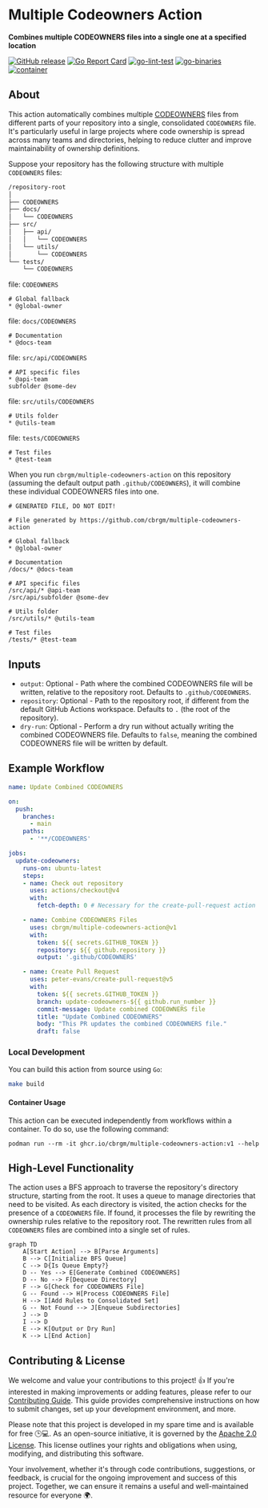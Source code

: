 # Multiple Codeowners Action

**Combines multiple CODEOWNERS files into a single one at a specified location**

[![GitHub release](https://img.shields.io/github/release/cbrgm/multiple-codeowners-action.svg)](https://github.com/cbrgm/multiple-codeowners-action)
[![Go Report Card](https://goreportcard.com/badge/github.com/cbrgm/multiple-codeowners-action)](https://goreportcard.com/report/github.com/cbrgm/multiple-codeowners-action)
[![go-lint-test](https://github.com/cbrgm/multiple-codeowners-action/actions/workflows/go-lint-test.yml/badge.svg)](https://github.com/cbrgm/multiple-codeowners-action/actions/workflows/go-lint-test.yml)
[![go-binaries](https://github.com/cbrgm/multiple-codeowners-action/actions/workflows/go-binaries.yml/badge.svg)](https://github.com/cbrgm/multiple-codeowners-action/actions/workflows/go-binaries.yml)
[![container](https://github.com/cbrgm/multiple-codeowners-action/actions/workflows/container.yml/badge.svg)](https://github.com/cbrgm/multiple-codeowners-action/actions/workflows/container.yml)

## About

This action automatically combines multiple [CODEOWNERS](https://docs.github.com/en/repositories/managing-your-repositorys-settings-and-features/customizing-your-repository/about-code-owners) files from different parts of your repository into a single, consolidated `CODEOWNERS` file. It's particularly useful in large projects where code ownership is spread across many teams and directories, helping to reduce clutter and improve maintainability of ownership definitions.

Suppose your repository has the following structure with multiple `CODEOWNERS` files:

```bash
/repository-root
│
├── CODEOWNERS
├── docs/
│   └── CODEOWNERS
├── src/
│   ├── api/
│   │   └── CODEOWNERS
│   └── utils/
│       └── CODEOWNERS
└── tests/
    └── CODEOWNERS
```

file: `CODEOWNERS`
```
# Global fallback
* @global-owner

```

file: `docs/CODEOWNERS`
```
# Documentation
* @docs-team

```

file: `src/api/CODEOWNERS`
```
# API specific files
* @api-team
subfolder @some-dev

```

file: `src/utils/CODEOWNERS`
```
# Utils folder
* @utils-team

```

file: `tests/CODEOWNERS`
```
# Test files
* @test-team

```

When you run `cbrgm/multiple-codeowners-action` on this repository (assuming the default output path `.github/CODEOWNERS`), it will combine these individual CODEOWNERS files into one.

```
# GENERATED FILE, DO NOT EDIT!

# File generated by https://github.com/cbrgm/multiple-codeowners-action

# Global fallback
* @global-owner

# Documentation
/docs/* @docs-team

# API specific files
/src/api/* @api-team
/src/api/subfolder @some-dev

# Utils folder
/src/utils/* @utils-team

# Test files
/tests/* @test-team

```

## Inputs

- `output`: Optional - Path where the combined CODEOWNERS file will be written, relative to the repository root. Defaults to `.github/CODEOWNERS`.
- `repository`: Optional - Path to the repository root, if different from the default GitHub Actions workspace. Defaults to `.` (the root of the repository).
- `dry-run`: Optional - Perform a dry run without actually writing the combined CODEOWNERS file. Defaults to `false`, meaning the combined CODEOWNERS file will be written by default.

## Example Workflow

```yml
name: Update Combined CODEOWNERS

on:
  push:
    branches:
      - main
    paths:
      - '**/CODEOWNERS'

jobs:
  update-codeowners:
    runs-on: ubuntu-latest
    steps:
    - name: Check out repository
      uses: actions/checkout@v4
      with:
        fetch-depth: 0 # Necessary for the create-pull-request action

    - name: Combine CODEOWNERS Files
      uses: cbrgm/multiple-codeowners-action@v1
      with:
        token: ${{ secrets.GITHUB_TOKEN }}
        repository: ${{ github.repository }}
        output: '.github/CODEOWNERS'

    - name: Create Pull Request
      uses: peter-evans/create-pull-request@v5
      with:
        token: ${{ secrets.GITHUB_TOKEN }}
        branch: update-codeowners-${{ github.run_number }}
        commit-message: Update combined CODEOWNERS file
        title: "Update Combined CODEOWNERS"
        body: "This PR updates the combined CODEOWNERS file."
        draft: false

```

### Local Development

You can build this action from source using `Go`:

```bash
make build
```

#### Container Usage

This action can be executed independently from workflows within a container. To do so, use the following command:

```
podman run --rm -it ghcr.io/cbrgm/multiple-codeowners-action:v1 --help
```

## High-Level Functionality

The action uses a BFS approach to traverse the repository's directory structure, starting from the root. It uses a queue to manage directories that need to be visited. As each directory is visited, the action checks for the presence of a `CODEOWNERS` file. If found, it processes the file by rewriting the ownership rules relative to the repository root. The rewritten rules from all `CODEOWNERS` files are combined into a single set of rules.

```mermaid
graph TD
    A[Start Action] --> B[Parse Arguments]
    B --> C[Initialize BFS Queue]
    C --> D{Is Queue Empty?}
    D -- Yes --> E[Generate Combined CODEOWNERS]
    D -- No --> F[Dequeue Directory]
    F --> G[Check for CODEOWNERS File]
    G -- Found --> H[Process CODEOWNERS File]
    H --> I[Add Rules to Consolidated Set]
    G -- Not Found --> J[Enqueue Subdirectories]
    J --> D
    I --> D
    E --> K[Output or Dry Run]
    K --> L[End Action]

```

## Contributing & License

We welcome and value your contributions to this project! 👍 If you're interested in making improvements or adding features, please refer to our [Contributing Guide](https://github.com/cbrgm/multiple-codeowners-action/blob/main/CONTRIBUTING.md). This guide provides comprehensive instructions on how to submit changes, set up your development environment, and more.

Please note that this project is developed in my spare time and is available for free 🕒💻. As an open-source initiative, it is governed by the [Apache 2.0 License](https://github.com/cbrgm/multiple-codeowners-action/blob/main/LICENSE). This license outlines your rights and obligations when using, modifying, and distributing this software.

Your involvement, whether it's through code contributions, suggestions, or feedback, is crucial for the ongoing improvement and success of this project. Together, we can ensure it remains a useful and well-maintained resource for everyone 🌍.

